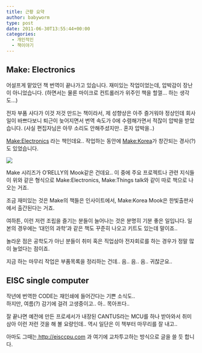 ```yaml
---
title: 근황 요약
author: babyworm
type: post
date: 2011-06-30T13:55:44+00:00
categories:
  - 개인적인
  - 책이야기
---
```


## Make: Electronics
어설프게 맡았던 책 번역이 끝나가고 있습니다.
재미있는 작업이었는데, 압박감이 장난이 아니었습니다. (하면서는 물론 마이크로 컨트롤러가 위주인 책을 할껄… 하는 생각도…)

전자 부품 사다가 이것 저것 만드는 책이라서, 제 성향상은 아주 즐거워야 정상인데 회사일이 바쁘다보니 퇴근이 늦어지면서 번역 속도가 0에 수렴해가면서 적잖이 압박을 받았습니다. (사실 편집자님은 아무 소리도 안해주셨지만.. 혼자 압박을..)

<a href="http://www.amazon.com/Make-Electronics-Discovery-Charles-Platt/dp/0596153740/ref=sr_1_1?ie=UTF8&qid=1309441240&sr=8-1" target="_blank">Make:Electronics</a> 라는 책인데요..
작업하는 동안에 <a href="http://www.make.co.kr/" target="_blank">Make:Korea</a>가 창간되는 경사(?)도 있었습니다.

<img decoding="async" src="https://i0.wp.com/ecx.images-amazon.com/images/I/51Bmzqec6ZL._BO2,204,203,200_PIsitb-sticker-arrow-click,TopRight,35,-76_AA300_SH20_OU01_.jpg?w=625" data-recalc-dims="1" />

Make 시리즈가 O’RELLY의 Mook같은 건데요.. 이 중에 주요 프로젝트나 관련 지식들이 위와 같은 형식으로 Make:Electronics, Make:Things talk와 같이 따로 책으로 나오는 거죠.

조금 재미있는 것은 Make의 책들은 인사이트에서, Make:Korea Mook은 한빛출판사에서 출간된다는 거죠.

여하튼, 이런 저런 조립을 즐기는 분들이 늘어나는 것은 분명히 기분 좋은 일입니다. 일본의 경우에는 ‘대인의 과학’과 같은 책도 꾸준히 나오고 키트도 있는데 말이죠..

놀라운 점은 공학도가 아닌 분들이 취미 혹은 직업삼아 전자회로를 하는 경우가 정말 많이 늘었다는 점이죠. 

지금 하는 마무리 작업은 부품목록을 정리하는 건데.. 음.. 음.. 음.. 귀찮군요.. 

## EISC single computer
작년에 번역한 CODE는 재인쇄에 들어간다는 기쁜 소식도..<br> 하지만, 여름(?) 감기에 걸려 고생중이고.. 아.. 목아프다..

잘 끝나면 예전에 만든 프로세서가 내장된 CANTUS라는 MCU를 하나 받아와서 취미삼아 이런 저런 것을 해 볼 요량인데.. 역시 일단은 이 책부터 마무리를 잘 내고..

아마도 그때는<a href=" http://eisccpu.com " target="_blank"> http://eisccpu.com </a>과 여기에 교차투고하는 방식으로 글을 쓸 듯 합니다. 

